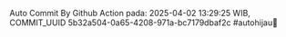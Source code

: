 Auto Commit By Github Action pada: 2025-04-02 13:29:25 WIB, COMMIT_UUID 5b32a504-0a65-4208-971a-bc7179dbaf2c #autohijau🗿
